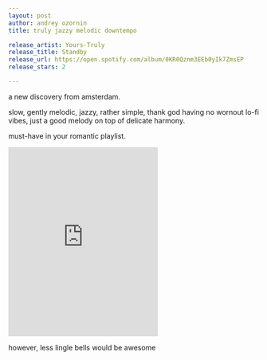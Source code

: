 ```yaml
---
layout: post
author: andrey ozornin
title: truly jazzy melodic downtempo

release_artist: Yours-Truly
release_title: Standby
release_url: https://open.spotify.com/album/0KR0Qznm3EEb0yIk7ZmsEP
release_stars: 2

---
```


a new discovery from amsterdam. 

slow, gently melodic, jazzy, rather simple, thank god having no wornout lo-fi vibes, just a good melody on top of delicate harmony.

must-have in your romantic playlist.

<iframe src="https://open.spotify.com/embed/album/1camjNx8LR0jLIzVpgSTCE" width="300" height="380" frameborder="0" allowtransparency="true" allow="encrypted-media"></iframe>

however, less lingle bells would be awesome
